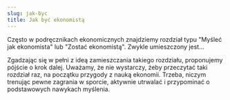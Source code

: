 ```yaml
---
slug: jak-byc
title: Jak być ekonomistą
---
```


Często w podręcznikach ekonomicznych znajdziemy rozdział typu "Myśleć jak ekonomista" lub "Zostać ekonomistą". Zwykle umieszczony jest...

Zgadzając się w pełni z ideą zamieszczania takiego rozdziału, proponujemy pójście o krok dalej. Uważamy, że nie wystarczy, żeby przeczytać taki rozdział raz, na początku przygody z nauką ekonomii. Trzeba, niczym trenując pewne zagrania w sporcie, aktywnie utrwalać i przypominać o podstawowych nawykach myślenia.
